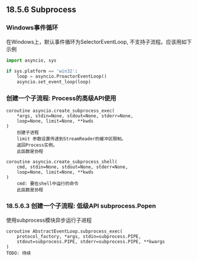 ## 18.5.6 Subprocess

### Windows事件循环

在Windows上，默认事件循环为SelectorEventLoop, 不支持子流程。应该用如下示例

```python
import asyncio, sys

if sys.platform == 'win32':
	loop = asyncio.ProactorEventLoop()
	asyncio.set_event_loop(loop)
```

### 创建一个子流程: Process的高级API使用

```text
coroutine asyncio.create_subprocess_exec(
	*args, stdin=None, stdout=None, stderr=None,
	loop=None, limit=None, **kwds
)
	创建子进程
	limit 参数设置传递到StreamReader的缓冲区限制。
	返回Process实例。
	此函数是协程

coroutine asyncio.create_subprocess_shell(
	cmd, stdin=None, stdout=None, stderr=None,
	loop=None, limit=None, **kwds
)
	cmd: 要在shell中运行的命令
	此函数是协程
```

### 18.5.6.3 创建一个子流程: 低级API subprocess.Popen

使用subprocess模块异步运行子进程

```text
coroutine AbstractEventLoop.subprocess_exec(
	protocol_factory, *args, stdin=subprocess.PIPE,
	stdout=subprocess.PIPE, stderr=subprocess.PIPE, **kwargs
)
TODO: 待续
```




